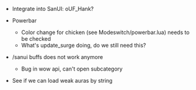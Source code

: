 * Integrate into SanUI: oUF_Hank? 

* Powerbar
    * Color change for chicken (see Modeswitch/powerbar.lua) needs to be checked
    * What's update_surge doing, do we still need this?

* /sanui buffs does not work anymore
    * Bug in wow api, can't open subcategory

* See if we can load weak auras by string
